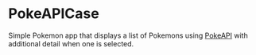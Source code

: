 # PokeAPICase

Simple Pokemon app that displays a list of Pokemons using [PokeAPI](http://pokeapi.co/) with additional detail when one is selected.
